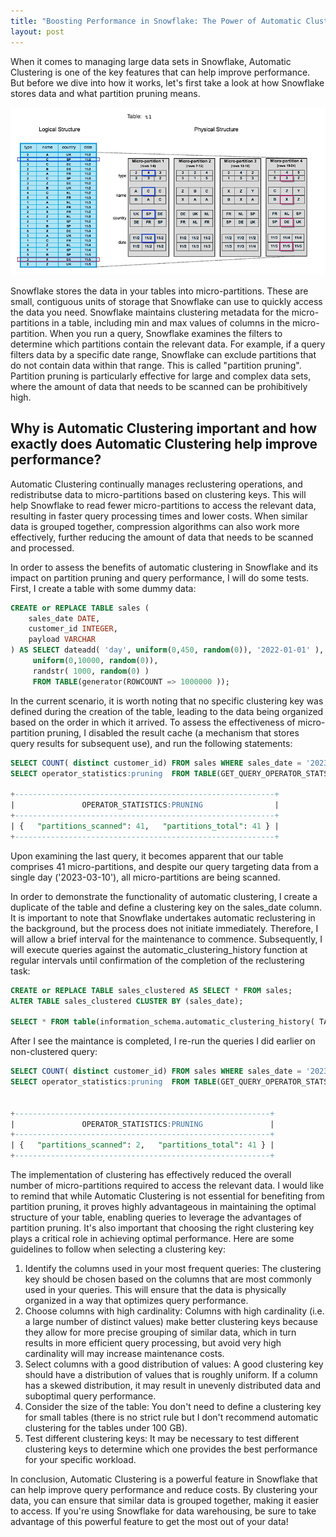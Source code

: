```yaml
---
title: "Boosting Performance in Snowflake: The Power of Automatic Clustering"
layout: post
---
```


When it comes to managing large data sets in Snowflake, Automatic Clustering is one of the key features that can help improve performance. But before we dive into how it works, let's first take a look at how Snowflake stores data and what partition pruning means.

![tables-clustered](/assets/tables-clustered.png)

Snowflake stores the data in your tables into micro-partitions. These are small, contiguous units of storage that Snowflake can use to quickly access the data you need. Snowflake maintains clustering metadata for the micro-partitions in a table, including min and max values of columns in the micro-partition. When you run a query, Snowflake examines the filters to determine which partitions contain the relevant data. For example, if a query filters data by a specific date range, Snowflake can exclude partitions that do not contain data within that range. This is called "partition pruning". Partition pruning is particularly effective for large and complex data sets, where the amount of data that needs to be scanned can be prohibitively high. 

<!--more-->

## Why is Automatic Clustering important and how exactly does Automatic Clustering help improve performance? 

Automatic Clustering continually manages reclustering operations, and redistributse data to micro-partitions based on clustering keys. This will help Snowflake to read fewer micro-partitions to access the relevant data, resulting in faster query processing times and lower costs. When similar data is grouped together, compression algorithms can also work more effectively, further reducing the amount of data that needs to be scanned and processed.

In order to assess the benefits of automatic clustering in Snowflake and its impact on partition pruning and query performance, I will do some tests. First, I create a table with some dummy data:

```sql
CREATE or REPLACE TABLE sales (
    sales_date DATE,
    customer_id INTEGER,
    payload VARCHAR
) AS SELECT dateadd( 'day', uniform(0,450, random(0)), '2022-01-01' ),
     uniform(0,10000, random(0)),
     randstr( 1000, random(0) )
     FROM TABLE(generator(ROWCOUNT => 1000000 ));
```
In the current scenario, it is worth noting that no specific clustering key was defined during the creation of the table, leading to the data being organized based on the order in which it arrived. To assess the effectiveness of micro-partition pruning, I disabled the result cache (a mechanism that stores query results for subsequent use), and run the following statements: 

```sql
SELECT COUNT( distinct customer_id) FROM sales WHERE sales_date = '2023-03-10'; 
SELECT operator_statistics:pruning  FROM TABLE(GET_QUERY_OPERATOR_STATS(LAST_QUERY_ID())) WHERE operator_type='TableScan';

+----------------------------------------------------------+
|               OPERATOR_STATISTICS:PRUNING                |
+----------------------------------------------------------+
| {   "partitions_scanned": 41,   "partitions_total": 41 } |
+----------------------------------------------------------+
``` 
Upon examining the last query, it becomes apparent that our table comprises 41 micro-partitions, and despite our query targeting data from a single day ('2023-03-10'), all micro-partitions are being scanned.

In order to demonstrate the functionality of automatic clustering, I create a duplicate of the table and define a clustering key on the sales_date column. It is important to note that Snowflake undertakes automatic reclustering in the background, but the process does not initiate immediately. Therefore, I will allow a brief interval for the maintenance to commence. Subsequently, I will execute queries against the automatic_clustering_history function at regular intervals until confirmation of the completion of the reclustering task:

```sql
CREATE or REPLACE TABLE sales_clustered AS SELECT * FROM sales;
ALTER TABLE sales_clustered CLUSTER BY (sales_date);

SELECT * FROM table(information_schema.automatic_clustering_history( TABLE_NAME => 'sales_clustered' )); 
```
After I see the maintance is completed, I re-run the queries I did earlier on non-clustered query:

```sql
SELECT COUNT( distinct customer_id) FROM sales WHERE sales_date = '2023-03-10'; 
SELECT operator_statistics:pruning  FROM TABLE(GET_QUERY_OPERATOR_STATS(LAST_QUERY_ID())) WHERE operator_type='TableScan';


+---------------------------------------------------------+
|               OPERATOR_STATISTICS:PRUNING               |
+---------------------------------------------------------+
| {   "partitions_scanned": 2,   "partitions_total": 41 } |
+---------------------------------------------------------+
```
The implementation of clustering has effectively reduced the overall number of micro-partitions required to access the relevant data. I would like to remind that while Automatic Clustering is not essential for benefiting from partition pruning, it proves highly advantageous in maintaining the optimal structure of your table, enabling queries to leverage the advantages of partition pruning. It's also important that choosing the right clustering key plays a critical role in achieving optimal performance. Here are some guidelines to follow when selecting a clustering key:

1. Identify the columns used in your most frequent queries: The clustering key should be chosen based on the columns that are most commonly used in your queries. This will ensure that the data is physically organized in a way that optimizes query performance.
2. Choose columns with high cardinality: Columns with high cardinality (i.e. a large number of distinct values) make better clustering keys because they allow for more precise grouping of similar data, which in turn results in more efficient query processing, but avoid very high cardinality will may increase maintenance costs.
3. Select columns with a good distribution of values: A good clustering key should have a distribution of values that is roughly uniform. If a column has a skewed distribution, it may result in unevenly distributed data and suboptimal query performance.
4. Consider the size of the table: You don't need to define a clustering key for small tables (there is no strict rule but I don't recommend automatic clustering for the tables under 100 GB).
5. Test different clustering keys: It may be necessary to test different clustering keys to determine which one provides the best performance for your specific workload.

In conclusion, Automatic Clustering is a powerful feature in Snowflake that can help improve query performance and reduce costs. By clustering your data, you can ensure that similar data is grouped together, making it easier to access. If you're using Snowflake for data warehousing, be sure to take advantage of this powerful feature to get the most out of your data!
